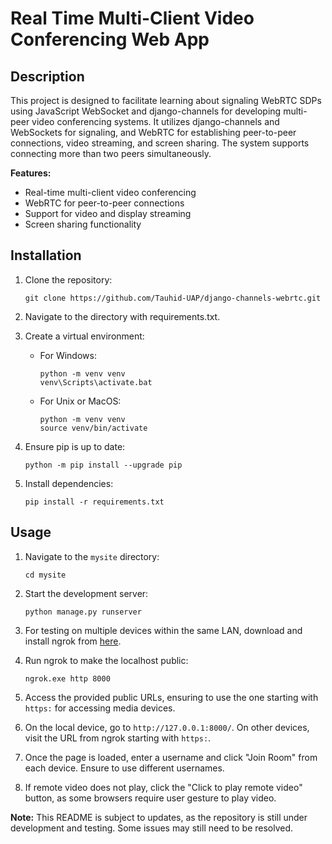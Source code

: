 # Real Time Multi-Client Video Conferencing Web App

## Description

This project is designed to facilitate learning about signaling WebRTC SDPs using JavaScript WebSocket and django-channels for developing multi-peer video conferencing systems. It utilizes django-channels and WebSockets for signaling, and WebRTC for establishing peer-to-peer connections, video streaming, and screen sharing. The system supports connecting more than two peers simultaneously.

**Features:**
- Real-time multi-client video conferencing
- WebRTC for peer-to-peer connections
- Support for video and display streaming
- Screen sharing functionality

## Installation

1. Clone the repository:
    ```
    git clone https://github.com/Tauhid-UAP/django-channels-webrtc.git
    ```

2. Navigate to the directory with requirements.txt.

3. Create a virtual environment:
    - For Windows:
        ```
        python -m venv venv
        venv\Scripts\activate.bat
        ```
    - For Unix or MacOS:
        ```
        python -m venv venv
        source venv/bin/activate
        ```

4. Ensure pip is up to date:
    ```
    python -m pip install --upgrade pip
    ```

5. Install dependencies:
    ```
    pip install -r requirements.txt
    ```

## Usage

1. Navigate to the `mysite` directory:
    ```
    cd mysite
    ```

2. Start the development server:
    ```
    python manage.py runserver
    ```

3. For testing on multiple devices within the same LAN, download and install ngrok from [here](https://ngrok.com/download).

4. Run ngrok to make the localhost public:
    ```
    ngrok.exe http 8000
    ```

5. Access the provided public URLs, ensuring to use the one starting with `https:` for accessing media devices.

6. On the local device, go to `http://127.0.0.1:8000/`. On other devices, visit the URL from ngrok starting with `https:`.

7. Once the page is loaded, enter a username and click "Join Room" from each device. Ensure to use different usernames.

8. If remote video does not play, click the "Click to play remote video" button, as some browsers require user gesture to play video.

**Note:**
This README is subject to updates, as the repository is still under development and testing. Some issues may still need to be resolved.

